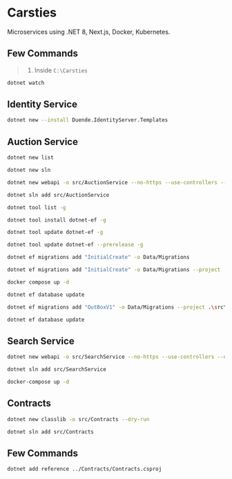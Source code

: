 # Carsties

Microservices using .NET 8, Next.js, Docker, Kubernetes.

## Few Commands

> 1. Inside `C:\Carsties`

```bash
dotnet watch
```

## Identity Service

```bash
dotnet new --install Duende.IdentityServer.Templates
```

## Auction Service

```bash
dotnet new list

dotnet new sln

dotnet new webapi -o src/AuctionService --no-https --use-controllers --use-endpoints --dry-run

dotnet sln add src/AuctionService

dotnet tool list -g

dotnet tool install dotnet-ef -g

dotnet tool update dotnet-ef -g

dotnet tool update dotnet-ef --prerelease -g

dotnet ef migrations add "InitialCreate" -o Data/Migrations

dotnet ef migrations add "InitialCreate" -o Data/Migrations --project .\src\AuctionService\AuctionService.csproj

docker compose up -d

dotnet ef database update

dotnet ef migrations add "OutBoxV1" -o Data/Migrations --project .\src\AuctionService\AuctionService.csproj

dotnet ef database update
```

## Search Service

```bash
dotnet new webapi -o src/SearchService --no-https --use-controllers --use-endpoints --dry-run

dotnet sln add src/SearchService

docker-compose up -d
```

## Contracts

```bash
dotnet new classlib -o src/Contracts --dry-run

dotnet sln add src/Contracts
```

## Few Commands

```bash
dotnet add reference ../Contracts/Contracts.csproj
```
